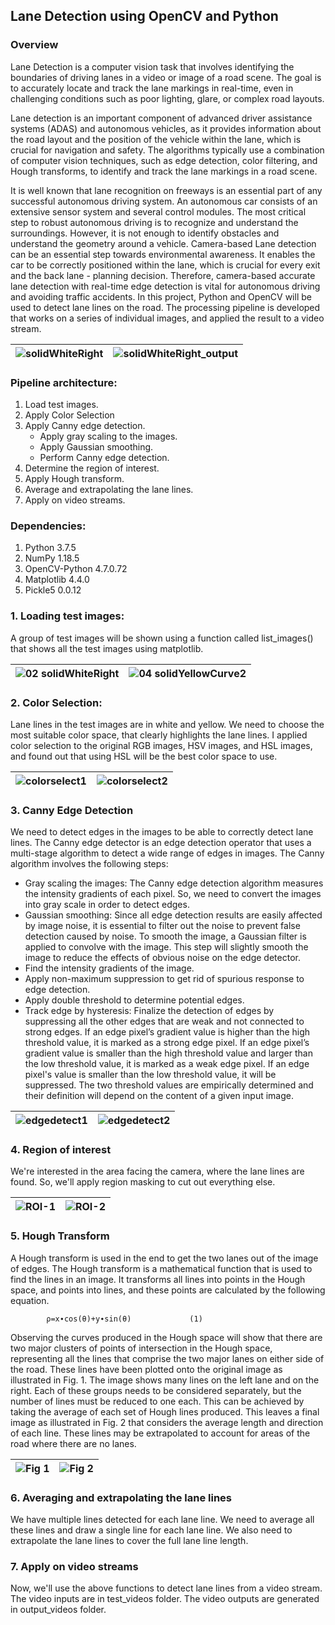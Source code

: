 ## Lane Detection using OpenCV and Python

### Overview
Lane Detection is a computer vision task that involves identifying the boundaries of driving lanes in a video or image of a road scene. The goal is to accurately locate and track the lane markings in real-time, even in challenging conditions such as poor lighting, glare, or complex road layouts.

Lane detection is an important component of advanced driver assistance systems (ADAS) and autonomous vehicles, as it provides information about the road layout and the position of the vehicle within the lane, which is crucial for navigation and safety. The algorithms typically use a combination of computer vision techniques, such as edge detection, color filtering, and Hough transforms, to identify and track the lane markings in a road scene.

It is well known that lane recognition on freeways is an essential part of any successful autonomous driving system. An autonomous car consists of an extensive sensor system and several control modules. The most critical step to robust autonomous driving is to recognize and understand the surroundings. However, it is not enough to identify obstacles and understand the geometry around a vehicle. Camera-based Lane detection can be an essential step towards environmental awareness. It enables the car to be correctly positioned within the lane, which is crucial for every exit and the back lane - planning decision. Therefore, camera-based accurate lane detection with real-time edge detection is vital for autonomous driving and avoiding traffic accidents. In this project, Python and OpenCV will be used to detect lane lines on the road. The  processing pipeline is developed that works on a series of individual images, and applied the result to a video stream.

![solidWhiteRight](https://user-images.githubusercontent.com/81799459/236739560-a84de16e-98f0-4146-9a94-bd5935d847b0.gif)  |  ![solidWhiteRight_output](https://user-images.githubusercontent.com/81799459/236697500-a4190b06-e3ce-4cdc-b203-fe8d0b845725.gif)
:-------------------------:|:-------------------------:
### Pipeline architecture:
1.	Load test images.
2.	Apply Color Selection
3.	Apply Canny edge detection.
    -	Apply gray scaling to the images.
    -	Apply Gaussian smoothing.
    -	Perform Canny edge detection.
4.	Determine the region of interest.
5.	Apply Hough transform.
6.	Average and extrapolating the lane lines.
7.	Apply on video streams.

### Dependencies:
1.	Python 3.7.5
2.	NumPy 1.18.5
3.	OpenCV-Python 4.7.0.72
4.	Matplotlib 4.4.0
5.	Pickle5 0.0.12

### 1. Loading test images:
A group of test images will be shown using a function called list_images() that shows all the test images using matplotlib.

![02  solidWhiteRight](https://user-images.githubusercontent.com/81799459/236745352-8b92cdf7-2c05-44a5-92c8-2989ea42a8a0.jpg)  |  ![04  solidYellowCurve2](https://user-images.githubusercontent.com/81799459/236745363-649b5f15-6da7-43c0-9f63-71e56e6b9471.jpg)
:-------------------------:|:-------------------------:

### 2. Color Selection:
Lane lines in the test images are in white and yellow. We need to choose the most suitable color space, that clearly highlights the lane lines. I applied color selection to the original RGB images, HSV images, and HSL images, and found out that using HSL will be the best color space to use.

![colorselect1](https://user-images.githubusercontent.com/81799459/236746496-fde89020-1467-49fb-aba6-a2b5f138248b.png)  |   ![colorselect2](https://user-images.githubusercontent.com/81799459/236746508-6556e41a-6f98-4fb5-841a-4f70f28493d9.png)
:-------------------------:|:-------------------------:

### 3. Canny Edge Detection
We need to detect edges in the images to be able to correctly detect lane lines. The Canny edge detector is an edge detection operator that uses a multi-stage algorithm to detect a wide range of edges in images. The Canny algorithm involves the following steps:
-	Gray scaling the images: The Canny edge detection algorithm measures the intensity gradients of each pixel. So, we need to convert the images into gray scale in order to detect edges.
-	Gaussian smoothing: Since all edge detection results are easily affected by image noise, it is essential to filter out the noise to prevent false detection caused by noise. To smooth the image, a Gaussian filter is applied to convolve with the image. This step will slightly smooth the image to reduce the effects of obvious noise on the edge detector.
-	Find the intensity gradients of the image.
-	Apply non-maximum suppression to get rid of spurious response to edge detection.
-	Apply double threshold to determine potential edges.
-	Track edge by hysteresis: Finalize the detection of edges by suppressing all the other edges that are weak and not connected to strong edges. If an edge pixel’s gradient value is higher than the high threshold value, it is marked as a strong edge pixel. If an edge pixel’s gradient value is smaller than the high threshold value and larger than the low threshold value, it is marked as a weak edge pixel. If an edge pixel's value is smaller than the low threshold value, it will be suppressed. The two threshold values are empirically determined and their definition will depend on the content of a given input image.

![edgedetect1](https://user-images.githubusercontent.com/81799459/236747466-65ad0522-139d-475e-9a01-47931ae0d870.png)  |  ![edgedetect2](https://user-images.githubusercontent.com/81799459/236747482-58489a2d-c62c-4cbd-8a31-f826a0451ac9.png)
:-------------------------:|:-------------------------:

### 4. Region of interest
We're interested in the area facing the camera, where the lane lines are found. So, we'll apply region masking to cut out everything else.

![ROI-1](https://user-images.githubusercontent.com/81799459/236748334-d8302e27-54a0-4425-b1a8-91dfd961147d.jpg)  |   ![ROI-2](https://user-images.githubusercontent.com/81799459/236748344-fd3b8744-6ce0-4c6d-8de6-d051ee8a7762.jpg)
:-------------------------:|:-------------------------:


### 5. Hough Transform

A Hough transform is used in the end to get the two lanes out of the image of edges. The Hough transform is a mathematical function that is used to find the lines in an image. It transforms all lines into points in the Hough space, and points into lines, and these points are calculated by the following equation. 

            ρ=x∙cos⁡(θ)+y∙sin⁡(θ)             (1)

Observing the curves produced in the Hough space will show that there are two major clusters of points of intersection in the Hough space, representing all the lines that comprise the two major lanes on either side of the road. These lines have been plotted onto the original image as illustrated in Fig. 1. 
The image shows many lines on the left lane and on the right. Each of these groups needs to be considered separately, but the number of lines must be reduced to one each. This can be achieved by taking the average of each set of Hough lines produced. This leaves a final image as illustrated in Fig. 2 that considers the average length and direction of each line. These lines may be extrapolated to account for areas of the road where there are no lanes. 

![Fig  1](https://user-images.githubusercontent.com/81799459/236732759-c958fc28-8342-4391-9e5f-8889ade81111.png)   |   ![Fig  2](https://user-images.githubusercontent.com/81799459/236732765-34b88466-e6c0-4be6-9e09-2690b3ab8525.png)
:-------------------------:|:-------------------------:

### 6. Averaging and extrapolating the lane lines
We have multiple lines detected for each lane line. We need to average all these lines and draw a single line for each lane line. We also need to extrapolate the lane lines to cover the full lane line length.


### 7. Apply on video streams
Now, we'll use the above functions to detect lane lines from a video stream. The video inputs are in test_videos folder. The video outputs are generated in output_videos folder.





